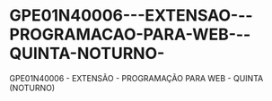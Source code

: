 # GPE01N40006---EXTENSAO---PROGRAMACAO-PARA-WEB---QUINTA-NOTURNO-
GPE01N40006 - EXTENSÃO - PROGRAMAÇÃO PARA WEB - QUINTA (NOTURNO)
